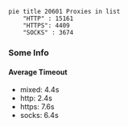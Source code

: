 
```mermaid
pie title 20601 Proxies in list
    "HTTP" : 15161
    "HTTPS": 4409
    "SOCKS" : 3674
```

### Some Info
#### Average Timeout

- mixed: 4.4s
- http: 2.4s
- https: 7.6s
- socks: 6.4s